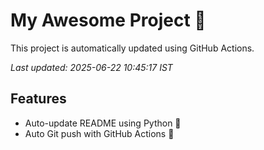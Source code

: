 # My Awesome Project 🚀

This project is automatically updated using GitHub Actions.

_Last updated: 2025-06-22 10:45:17 IST_

## Features
- Auto-update README using Python 🐍
- Auto Git push with GitHub Actions 🤖
